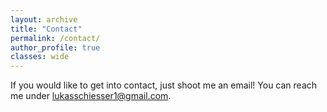 ```yaml
---
layout: archive
title: "Contact"
permalink: /contact/
author_profile: true
classes: wide
---
```


If you would like to get into contact, just shoot me an email! You can reach me under <a href="mailto:lukasschiesser1@gmail.com">lukasschiesser1@gmail.com</a>.

